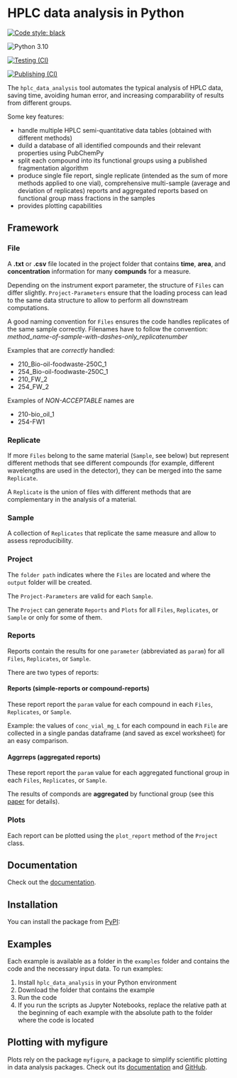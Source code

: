 # HPLC data analysis in Python

[![Code style: black](https://img.shields.io/badge/code%20style-black-000000.svg)](https://github.com/psf/black)

![Python 3.10](https://img.shields.io/badge/python-3.10%2B-blue)

[![Testing (CI)](https://github.com/mpecchi/hplc_data_analysis/actions/workflows/continuous_integration.yaml/badge.svg)](https://github.com/mpecchi/hplc_data_analysis/actions/workflows/continuous_integration.yaml)

[![Publishing (CI)](https://github.com/mpecchi/hplc_data_analysis/actions/workflows/python-publish.yaml/badge.svg)](https://github.com/mpecchi/hplc_data_analysis/actions/workflows/python-publish.yaml)


The `hplc_data_analysis` tool automates the typical analysis of HPLC data, saving time, avoiding human error, and increasing comparability of results from different groups. 

Some key features:
- handle multiple HPLC semi-quantitative data tables (obtained with different methods)
- duild a database of all identified compounds and their relevant properties using PubChemPy
- split each compound into its functional groups using a published fragmentation algorithm
- produce single file report, single replicate (intended as the sum of more methods applied to one vial), comprehensive multi-sample (average and deviation of replicates) reports and aggregated reports based on functional group mass fractions in the samples
- provides plotting capabilities

## Framework

### File

A **.txt** or **.csv** file located in the project folder that contains **time**, **area**, and **concentration** information for many **compunds** for a measure.

Depending on the instrument export parameter, the structure of ``Files`` can differ slightly. ``Project-Parameters`` ensure that the loading process can lead to the same data structure to allow to perform all downstream computations.

A good naming convention for ``Files`` ensures the code handles replicates of the same sample correctly. Filenames have to follow the convention:
*method_name-of-sample-with-dashes-only_replicatenumber*

Examples that are *correctly* handled:
- 210_Bio-oil-foodwaste-250C_1
- 254_Bio-oil-foodwaste-250C_1
- 210_FW_2
- 254_FW_2

Examples of *NON-ACCEPTABLE* names are
- 210-bio_oil_1
- 254-FW1

### Replicate

If more ``Files`` belong to the same material (``Sample``, see below) but represent different methods that see different compounds (for example, different wavelengths are used in the detector), they can be merged into the same ``Replicate``.

A ``Replicate`` is the union of files with different methods that are complementary in the analysis of a material.


### Sample

A collection of ``Replicates`` that replicate the same measure and allow to assess  reproducibility.


### Project

The ``folder path`` indicates where the ``Files`` are located and where the ``output`` folder will be created.

The ``Project-Parameters`` are valid for each ``Sample``.


The ``Project`` can generate ``Reports`` and ``Plots`` for all ``Files``, ``Replicates``, or ``Sample`` or only for some of them.

### Reports 

Reports contain the results for one ``parameter`` (abbreviated as ``param``) for all ``Files``, ``Replicates``, or ``Sample``.

There are two types of reports:

#### Reports (simple-reports or compound-reports)
These report report the ``param`` value for each compound in each ``Files``, ``Replicates``, or ``Sample``.

Example: the values of ``conc_vial_mg_L`` for each compound in each ``File`` are collected in a single pandas dataframe (and saved as excel worksheet) for an easy comparison.

#### Aggrreps (aggregated reports)
These report report the ``param`` value for each aggregated functional group in each ``Files``, ``Replicates``, or ``Sample``.

The results of componds are **aggregated** by functional group (see this [paper](https://doi.org/10.1039/D3SU00345K) for details).

### Plots

Each report can be plotted using the ``plot_report`` method of the ``Project`` class.


## Documentation

Check out the [documentation](https://hplc-data-analysis.readthedocs.io/).

## Installation

You can install the package from [PyPI](https://pypi.org/project/hplc_data_analysis/):

## Examples

Each example is available as a folder in the ``examples`` folder and contains the code and the necessary input data.
To run examples:
1. Install ``hplc_data_analysis`` in your Python environment
2. Download the folder that contains the example
3. Run the code 
4. If you run the scripts as Jupyter Notebooks, replace the relative path at the beginning of each example with the absolute path to the folder where the code is located 

## Plotting with myfigure

Plots rely on the package ``myfigure``, a package to simplify scientific plotting in data analysis packages.
Check out its [documentation](https://myfigure.readthedocs.io/) and 
[GitHub](https://github.com/mpecchi/myfigure/).
